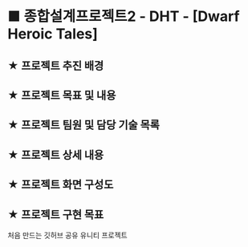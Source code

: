 # ■ 종합설계프로젝트2 - DHT - [Dwarf Heroic Tales]

## ★ 프로젝트 추진 배경

## ★ 프로젝트 목표 및 내용

## ★ 프로젝트 팀원 및 담당 기술 목록

## ★ 프로젝트 상세 내용

## ★ 프로젝트 화면 구성도

## ★ 프로젝트 구현 목표
처음 만드는 깃허브 공유 유니티 프로젝트
